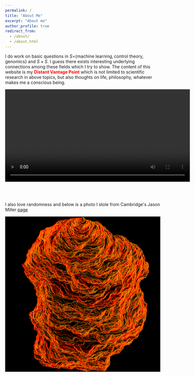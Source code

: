 ```yaml
---
permalink: /
title: "About Me"
excerpt: "About me"
author_profile: true
redirect_from: 
  - /about/
  - /about.html
---
```


I do work on basic questions in $S=${$\text{machine learning}, \text{control theory}, \text{genomics}$} and $S \times S$. I guess there exists interesting underlying connections among these fields which I try to show. 
The content of this website is my <span style="color:red">**Distant Vantage Point**</span> which is not limited to scientific research in above topics, but also thoughts on life, philosophy, whatever makes me a conscious being.



<!-- <video width="100%" preload="auto" muted controls>
    <source src="{{ include.src }}" type="/assets/videos/pale_blue_dot.mp4"/>
</video> -->
<center>
<video width="600" controls="controls">
  <source src="/assets/videos/pale_blue_dot.mp4">
</video>
</center>

<br/><br/>


I also love randomness and below is a photo I stole from Cambridge's Jason Miller [page](http://www.statslab.cam.ac.uk//~jpm205/)


<p align="center">
  <img src="/images/flow_lines_of_the_Gaussian_free_field.png" alt="drawing" width="600"/>
</p>

